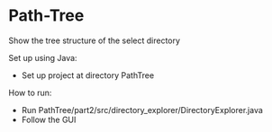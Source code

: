 # Path-Tree
Show the tree structure of the select directory

Set up using Java:
  - Set up project at directory PathTree 

How to run:
  - Run PathTree/part2/src/directory_explorer/DirectoryExplorer.java
  - Follow the GUI

